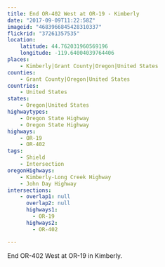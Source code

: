 ```yaml
---
title: End OR-402 West at OR-19 - Kimberly
date: "2017-09-09T11:22:58Z"
imageid: "4683966845428310337"
flickrid: "37261357535"
location:
    latitude: 44.762031960569196
    longitude: -119.64004039764406
places:
    - Kimberly|Grant County|Oregon|United States
counties:
    - Grant County|Oregon|United States
countries:
    - United States
states:
    - Oregon|United States
highwaytypes:
    - Oregon State Highway
    - Oregon State Highway
highways:
    - OR-19
    - OR-402
tags:
    - Shield
    - Intersection
oregonHighways:
    - Kimberly-Long Creek Highway
    - John Day Highway
intersections:
    - overlap1: null
      overlap2: null
      highways1:
        - OR-19
      highways2:
        - OR-402

---
```

End OR-402 West at OR-19 in Kimberly.